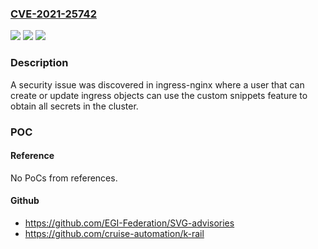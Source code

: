 ### [CVE-2021-25742](https://cve.mitre.org/cgi-bin/cvename.cgi?name=CVE-2021-25742)
![](https://img.shields.io/static/v1?label=Product&message=Kubernetes%20ingress-nginx&color=blue)
![](https://img.shields.io/static/v1?label=Version&message=%3C%3D%200.49.0%20&color=brighgreen)
![](https://img.shields.io/static/v1?label=Vulnerability&message=CWE-20%3A%20Improper%20Input%20Validation&color=brighgreen)

### Description

A security issue was discovered in ingress-nginx where a user that can create or update ingress objects can use the custom snippets feature to obtain all secrets in the cluster.

### POC

#### Reference
No PoCs from references.

#### Github
- https://github.com/EGI-Federation/SVG-advisories
- https://github.com/cruise-automation/k-rail

